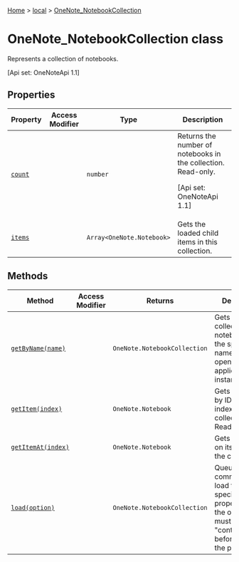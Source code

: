 [Home](./index) &gt; [local](local.md) &gt; [OneNote\_NotebookCollection](local.onenote_notebookcollection.md)

# OneNote\_NotebookCollection class

Represents a collection of notebooks. 

 \[Api set: OneNoteApi 1.1\]

## Properties

|  Property | Access Modifier | Type | Description |
|  --- | --- | --- | --- |
|  [`count`](local.onenote_notebookcollection.count.md) |  | `number` | Returns the number of notebooks in the collection. Read-only. <p/> \[Api set: OneNoteApi 1.1\] |
|  [`items`](local.onenote_notebookcollection.items.md) |  | `Array<OneNote.Notebook>` | Gets the loaded child items in this collection. |

## Methods

|  Method | Access Modifier | Returns | Description |
|  --- | --- | --- | --- |
|  [`getByName(name)`](local.onenote_notebookcollection.getbyname.md) |  | `OneNote.NotebookCollection` | Gets the collection of notebooks with the specified name that are open in the application instance. |
|  [`getItem(index)`](local.onenote_notebookcollection.getitem.md) |  | `OneNote.Notebook` | Gets a notebook by ID or by its index in the collection. Read-only. |
|  [`getItemAt(index)`](local.onenote_notebookcollection.getitemat.md) |  | `OneNote.Notebook` | Gets a notebook on its position in the collection. |
|  [`load(option)`](local.onenote_notebookcollection.load.md) |  | `OneNote.NotebookCollection` | Queues up a command to load the specified properties of the object. You must call "context.sync()" before reading the properties. |

